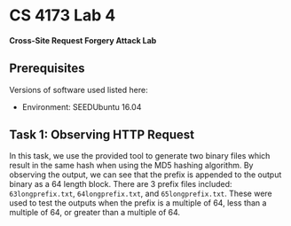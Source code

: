 # CS 4173 Lab 4
#### Cross-Site Request Forgery Attack Lab

## Prerequisites
Versions of software used listed here:
- Environment: SEEDUbuntu 16.04

## Task 1: Observing HTTP Request

In this task, we use the provided tool to generate two binary files which result in the same hash when using the MD5 hashing algorithm. By observing the output, we can see that the prefix is appended to the output binary as a 64 length block. There are 3 prefix files included: `63longprefix.txt`, `64longprefix.txt`, and `65longprefix.txt`. These were used to test the outputs when the prefix is a multiple of 64, less than a multiple of 64, or greater than a multiple of 64. 